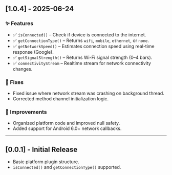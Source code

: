 ## [1.0.4] - 2025-06-24

### ✨ Features
- ✅ `isConnected()` – Check if device is connected to the internet.
- ✅ `getConnectionType()` – Returns `wifi`, `mobile`, `ethernet`, or `none`.
- ✅ `getNetworkSpeed()` – Estimates connection speed using real-time response (Google).
- ✅ `getSignalStrength()` – Returns Wi-Fi signal strength (0–4 bars).
- ✅ `connectivityStream` – Realtime stream for network connectivity changes.

### 🐛 Fixes
- Fixed issue where network stream was crashing on background thread.
- Corrected method channel initialization logic.

### 🔧 Improvements
- Organized platform code and improved null safety.
- Added support for Android 6.0+ network callbacks.

---

## [0.0.1] - Initial Release

- Basic platform plugin structure.
- `isConnected()` and `getConnectionType()` supported.
